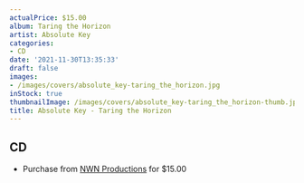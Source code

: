 ```yaml
---
actualPrice: $15.00
album: Taring the Horizon
artist: Absolute Key
categories:
- CD
date: '2021-11-30T13:35:33'
draft: false
images:
- /images/covers/absolute_key-taring_the_horizon.jpg
inStock: true
thumbnailImage: /images/covers/absolute_key-taring_the_horizon-thumb.jpg
title: Absolute Key - Taring the Horizon
---
```


## CD
* Purchase from [NWN Productions](http://shop.nwnprod.com/index.php?route=product/product&path=93&product_id=11759&sort=pd.name&order=ASC) for $15.00
